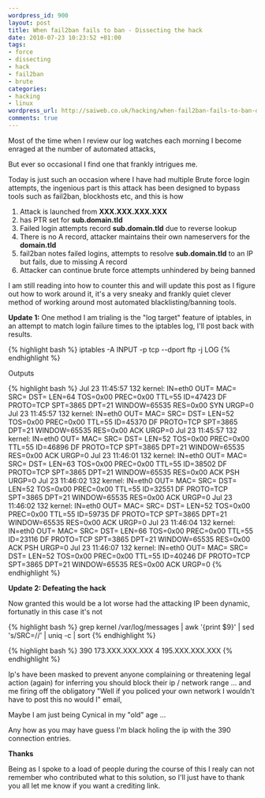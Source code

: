 ```yaml
--- 
wordpress_id: 900
layout: post
title: When fail2ban fails to ban - Dissecting the hack
date: 2010-07-23 10:23:52 +01:00
tags: 
- force
- dissecting
- hack
- fail2ban
- brute
categories: 
- hacking
- linux
wordpress_url: http://saiweb.co.uk/hacking/when-fail2ban-fails-to-ban-dissecting-the-hack
comments: true
---
```

Most of the time when I review our log watches each morning I become enraged at the number of automated attacks,

But ever so occasional I find one that frankly intrigues me.

Today is just such an occasion where I have had multiple Brute force login attempts, the ingenious part is this attack has been designed to bypass tools such as fail2ban, blockhosts etc, and this is how
<ol>
	<li>Attack is launched from <strong>XXX.XXX.XXX.XXX</strong></li>
	<li><strong></strong> has PTR set for <strong>sub.domain.tld</strong></li>
	<li>Failed login attempts record <strong>sub.domain.tld</strong> due to reverse lookup</li>
	<li>There is no A record, attacker maintains their own nameservers for the <strong>domain.tld</strong></li>
	<li>fail2ban notes failed logins, attempts to resolve <strong>sub.domain.tld</strong> to an IP but fails, due to missing A record</li>
	<li> Attacker can continue brute force attempts unhindered by being banned</li>
</ol>
I am still reading into how to counter this and will update this post as I figure out how to work around it, it's a very sneaky and frankly quiet clever method of working around most automated blacklisting/banning tools.

<strong>Update 1:</strong>
One method I am trialing is the "log target" feature of iptables, in an attempt to match login failure times to the iptables log, I'll post back with results.

{% highlight bash %}
iptables -A INPUT -p tcp --dport ftp -j LOG
{% endhighlight %}

Outputs

{% highlight bash %}
Jul 23 11:45:57 132 kernel: IN=eth0 OUT= MAC=<mac addr> SRC=<connecitng ip> DST=<server ip> LEN=64 TOS=0x00 PREC=0x00 TTL=55 ID=47423 DF PROTO=TCP SPT=3865 DPT=21 WINDOW=65535 RES=0x00 SYN URGP=0 
Jul 23 11:45:57 132 kernel: IN=eth0 OUT= MAC=<mac addr> SRC=<connecitng ip> DST=<server ip> LEN=52 TOS=0x00 PREC=0x00 TTL=55 ID=45370 DF PROTO=TCP SPT=3865 DPT=21 WINDOW=65535 RES=0x00 ACK URGP=0 
Jul 23 11:45:57 132 kernel: IN=eth0 OUT= MAC=<mac addr> SRC=<connecitng ip> DST=<server ip> LEN=52 TOS=0x00 PREC=0x00 TTL=55 ID=46896 DF PROTO=TCP SPT=3865 DPT=21 WINDOW=65535 RES=0x00 ACK URGP=0 
Jul 23 11:46:01 132 kernel: IN=eth0 OUT= MAC=<mac addr> SRC=<connecitng ip> DST=<server ip> LEN=63 TOS=0x00 PREC=0x00 TTL=55 ID=38502 DF PROTO=TCP SPT=3865 DPT=21 WINDOW=65535 RES=0x00 ACK PSH URGP=0 
Jul 23 11:46:02 132 kernel: IN=eth0 OUT= MAC=<mac addr> SRC=<connecitng ip> DST=<server ip> LEN=52 TOS=0x00 PREC=0x00 TTL=55 ID=32551 DF PROTO=TCP SPT=3865 DPT=21 WINDOW=65535 RES=0x00 ACK URGP=0 
Jul 23 11:46:02 132 kernel: IN=eth0 OUT= MAC=<mac addr> SRC=<connecitng ip> DST=<server ip> LEN=52 TOS=0x00 PREC=0x00 TTL=55 ID=59735 DF PROTO=TCP SPT=3865 DPT=21 WINDOW=65535 RES=0x00 ACK URGP=0 
Jul 23 11:46:04 132 kernel: IN=eth0 OUT= MAC=<mac addr> SRC=<connecitng ip> DST=<server ip> LEN=66 TOS=0x00 PREC=0x00 TTL=55 ID=23116 DF PROTO=TCP SPT=3865 DPT=21 WINDOW=65535 RES=0x00 ACK PSH URGP=0 
Jul 23 11:46:07 132 kernel: IN=eth0 OUT= MAC=<mac addr> SRC=<connecitng ip> DST=<server ip> LEN=52 TOS=0x00 PREC=0x00 TTL=55 ID=40246 DF PROTO=TCP SPT=3865 DPT=21 WINDOW=65535 RES=0x00 ACK URGP=0 
{% endhighlight %}

<strong>Update 2: Defeating the hack</strong>

Now granted this would be a lot worse had the attacking IP been dynamic, fortunatly in this case it's not

{% highlight bash %}
grep kernel /var/log/messages | awk '{print $9}' | sed 's/SRC=//' | uniq -c | sort
{% endhighlight %}

{% highlight bash %}
390   173.XXX.XXX.XXX
      4 195.XXX.XXX.XXX
{% endhighlight %}

Ip's have been masked to prevent anyone complaining or threatening legal action (again) for inferring you should block their ip / network range ... and me firing off the obligatory "Well if you policed your own network I wouldn't have to post this no would I" email, 

Maybe I am just being Cynical in my "old" age ...

Any how as you may have guess I'm black holing the ip with the 390 connection entries.

<strong>Thanks</strong>

Being as I spoke to a load of people during the course of this I realy can not remember who contributed what to this solution, so I'll just have to thank you all let me know if you want a crediting link.



